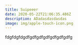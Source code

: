 ```yaml
---
title: Suipeeer
date: 2020-05-22T21:06:35.486Z
description: ADadasdasdasdas
image: img/apple-touch-icon.png
---
```

fdgfdgfdgdfgdfgdfgdfgdfgdfgdfg